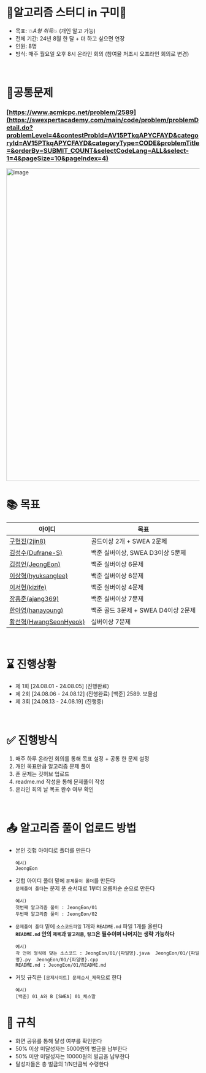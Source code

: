 # 💚알고리즘 스터디 in 구미💚
- 목표: 💥*A형 취득*💥 (개인 알고 가능)
- 전체 기간: 24년 8월 한 달 + 더 하고 싶으면 연장
- 인원: 8명
- 방식: 매주 월요일 오후 8시 온라인 회의 (참여율 저조시 오프라인 회의로 변경)

<br>

# 🔑공통문제
### [https://www.acmicpc.net/problem/2589](https://swexpertacademy.com/main/code/problem/problemDetail.do?problemLevel=4&contestProbId=AV15PTkqAPYCFAYD&categoryId=AV15PTkqAPYCFAYD&categoryType=CODE&problemTitle=&orderBy=SUBMIT_COUNT&selectCodeLang=ALL&select-1=4&pageSize=10&pageIndex=4)
<img width="815" alt="image" src="https://github.com/user-attachments/assets/4f2a5fed-3bf4-450b-be2c-9403ffbdb41e">

<br>

# 📚 목표
|아이디|목표|
|------|---|
|[구현진(2jin8)](https://github.com/2jin8)| 골드이상 2개 + SWEA 2문제 |
|[김성수(Dufrane-S)](https://github.com/Dufrane-S)| 백준 실버이상, SWEA D3이상 5문제 |
|[김정언(JeongEon)](https://github.com/JeongEon8)| 백준 실버이상 6문제 |
|[이상혁(hyuksanglee)](https://github.com/hyuksanglee)| 백준 실버이상 6문제 |
|[이서현(kizife)](https://github.com/kizife)| 백준 실버이상 4문제 |
|[장홍준(ajang369)](https://github.com/ajang369)| 백준 실버이상 7문제 |
|[한아영(hanayoung)](https://github.com/hanayoung)| 백준 골드 3문제 + SWEA D4이상 2문제 |
|[황선혁(HwangSeonHyeok)](https://github.com/HwangSeonHyeok)| 실버이상 7문제 |

<br>

# ⌛ 진행상황
- 제 1회 [24.08.01 - 24.08.05] (진행완료)
- 제 2회 [24.08.06 - 24.08.12] (진행완료) [백준] 2589. 보물섬
- 제 3회 [24.08.13 - 24.08.19] (진행중)

<br>

# ✅ 진행방식
1. 매주 하루 온라인 회의를 통해 목표 설정 + 공통 한 문제 설정
2. 개인 목표만큼 알고리즘 문제 풀이
3. 푼 문제는 깃허브 업로드
4. readme.md 작성을 통해 문제풀이 작성
5. 온라인 회의 날 목표 완수 여부 확인

<br>

# 📤 알고리즘 풀이 업로드 방법
- 본인 깃헙 아이디로 폴더를 만든다
  ```
  예시)
  JeongEon
  ```
- 깃헙 아이디 폴더 밑에 `문제풀이 폴더`를 만든다 <br>
  `문제풀이 폴더`는 문제 푼 순서대로 1부터 오름차순 순으로 만든다
  ```
  예시)
  첫번째 알고리즘 풀이 : JeongEon/01
  두번째 알고리즘 풀이 : JeongEon/02
  ```
- `문제풀이 폴더` 밑에 `소스코드파일` 1개와 `README.md` 파일 1개를 올린다
  <br>
  **`README.md` 안의 `제목`과 `알고리즘`, `링크`은 필수이며 나머지는 생략 가능하다** 
  ```
  예시)
  각 언어 형식에 맞는 소스코드 : JeongEon/01/{파일명}.java  JeongEon/01/{파일명}.py  JeongEon/01/{파일명}.cpp
  README.md : JeongEon/01/README.md
  ```
- 커밋 규칙은 `[문제사이트] 문제순서_제목`으로 한다
  ```
  예시)
  [백준] 01_A와 B [SWEA] 01_체스말
  ```


# 💸 규칙
- 화면 공유를 통해 달성 여부를 확인한다
- 50% 이상 미달성자는 5000원의 벌금을 납부한다
- 50% 미만 미달성자는 10000원의 벌금을 납부한다
- 달성자들은 총 벌금의 1/N만큼씩 수령한다

